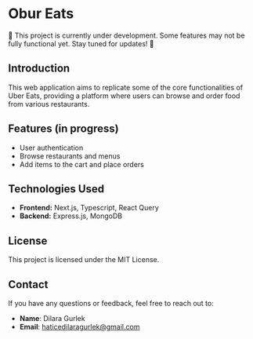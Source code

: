 # Obur Eats
🚧 This project is currently under development. Some features may not be fully functional yet. Stay tuned for updates! 🚧

## Introduction
This web application aims to replicate some of the core functionalities of Uber Eats, providing a platform where users can browse and order food from various restaurants.

## Features (in progress)

- User authentication
- Browse restaurants and menus
- Add items to the cart and place orders  

## Technologies Used

- **Frontend:** Next.js, Typescript, React Query
- **Backend:**  Express.js, MongoDB

## License
This project is licensed under the MIT License.

## Contact
If you have any questions or feedback, feel free to reach out to:

- **Name**: Dilara Gurlek
- **Email**: haticedilaragurlek@gmail.com

